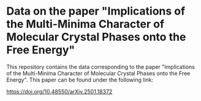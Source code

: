 # Data on the paper "Implications of the Multi-Minima Character of Molecular Crystal Phases onto the Free Energy"

This repository contains the data corresponding to the paper "Implications of the Multi-Minima Character of Molecular Crystal Phases onto the Free Energy". This paper can be found under the following link:

https://doi.org/10.48550/arXiv.2501.18372
